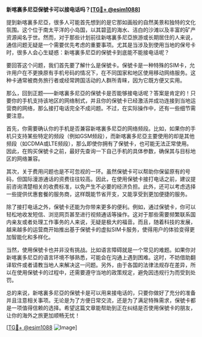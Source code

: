 **新喀裏多尼亞保號卡可以接电话吗？[[TG💪+ @esim1088](https://t.me/s/esim1088)]**

提到新喀裏多尼亞，很多人可能首先想到的是它那如画般的自然美景和独特的文化氛围。这个位于南太平洋的小岛国，以其碧蓝的海水、洁白的沙滩以及丰富的矿产资源闻名于世。然而，对于那些计划前往新喀裏多尼亞旅游或长期居住的人来说，通信问题无疑是一个需要优先考虑的重要事项。尤其是当涉及到使用当地的保号卡时，很多人会心生疑惑：新喀裏多尼亞的保號卡到底能不能接电话呢？

要回答这个问题，我们首先要了解什么是保號卡。保號卡是一种特殊的SIM卡，允许用户在不更换原有手机号码的情况下，在不同国家和地区使用移动网络服务。这种卡通常被商务旅行者或经常跨国活动的人群所青睐，因为它既方便又实用。

那么，回到正题——新喀裏多尼亞的保號卡是否能够接电话呢？答案是肯定的！只要你的手机支持该地区的网络制式，并且你的保號卡已经激活并成功连接到当地运营商的网络，那么接打电话完全不成问题。不过，在实际操作中，还有一些细节需要注意。

首先，你需要确认你的手机是否兼容新喀裏多尼亞的网络频段。比如，如果你的手机只支持某些特定的频段（例如GSM频段），而新喀裏多尼亞主要使用的却是其他频段（如CDMA或LTE频段），那么即使你拥有了保號卡，也可能无法正常使用。因此，在购买保號卡之前，最好先查询一下自己手机的具体参数，确保其与目标地区的网络兼容。

其次，关于费用问题也是不可忽视的一环。虽然保號卡可以帮助你保留原有的号码，但国际漫游通话的资费往往较高。因此，在使用保號卡接打电话之前，建议提前咨询清楚相关的收费标准，以免产生不必要的经济负担。此外，还可以考虑选择一些提供优惠套餐的服务商，这样既能节省开支，又能享受到更加便捷的服务。

除了接打电话之外，保號卡还能为你带来更多的便利。例如，通过保號卡，你可以轻松地收发短信、浏览网页甚至进行视频通话等操作。这对于那些需要频繁联系国内亲友或者处理工作事务的人来说，无疑是极大的福音。而且，随着科技的发展，越来越多的运营商开始推出基于保號卡的虚拟SIM卡服务，使得用户的体验变得更加智能化和多样化。

当然，使用保號卡也并非没有挑战。比如语言障碍就是一个常见的难题。如果你对新喀裏多尼亞的语言环境不够熟悉，可能会在沟通上遇到困难。这时，不妨借助翻译软件或者请教当地人来解决这一问题。另外，由于各国的法律法规存在差异，所以在使用保號卡的过程中，还需要遵守当地的政策规定，避免因违规行为而受到处罚。

总的来说，新喀裏多尼亞的保號卡是可以用来接电话的，只要你做好了充分的准备并且注意相关事项。无论是为了方便日常交流，还是为了满足特殊需求，保號卡都是一项值得信赖的选择。希望这篇文章能帮助到正在纠结是否使用保號卡的朋友，让你的海外之旅更加顺畅无忧！

[[TG💪+ @esim1088](https://t.me/s/esim1088) ![Image](https://i.postimg.cc/4NQfJmqS/Snipaste-2025-05-13-00-14-12.png)]